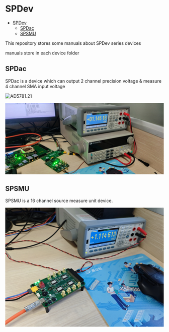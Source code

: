 # SPDev

- [SPDev](#spdev)
  - [SPDac](#spdac)
  - [SPSMU](#spsmu)

This repository stores some manuals about SPDev series devices 

manuals store in each device folder

## SPDac

SPDac is a device which can output 2 channel precision voltage & measure 4 channel SMA input voltage

![AD5781.21](./assets/AD5781.21.png)

![IMG_20240311_212338](./assets/IMG_20240311_212338.jpg)

## SPSMU

SPSMU is a 16 channel source measure unit device.

![IMG_20240615_110457](./assets/IMG_20240615_110457.jpg)
